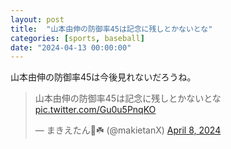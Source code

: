 ```yaml
---
layout: post
title:  "山本由伸の防御率45は記念に残しとかないとな"
categories: [sports, baseball]
date: "2024-04-13 00:00:00"
---
```


山本由伸の防御率45は今後見れないだろうね。

<blockquote class="twitter-tweet"><p lang="ja" dir="ltr">山本由伸の防御率45は記念に残しとかないとな <a href="https://t.co/Gu0u5PnqKO">pic.twitter.com/Gu0u5PnqKO</a></p>&mdash; まきえたん🥦☘️ (@makietanX) <a href="https://twitter.com/makietanX/status/1777240161648050202?ref_src=twsrc%5Etfw">April 8, 2024</a></blockquote> <script async src="https://platform.twitter.com/widgets.js" charset="utf-8"></script>


